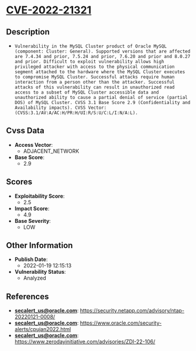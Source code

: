 
# [CVE-2022-21321](https://cve.mitre.org/cgi-bin/cvename.cgi?name=CVE-2022-21321)

## Description

- `Vulnerability in the MySQL Cluster product of Oracle MySQL (component: Cluster: General). Supported versions that are affected are 7.4.34 and prior, 7.5.24 and prior, 7.6.20 and prior and 8.0.27 and prior. Difficult to exploit vulnerability allows high privileged attacker with access to the physical communication segment attached to the hardware where the MySQL Cluster executes to compromise MySQL Cluster. Successful attacks require human interaction from a person other than the attacker. Successful attacks of this vulnerability can result in unauthorized read access to a subset of MySQL Cluster accessible data and unauthorized ability to cause a partial denial of service (partial DOS) of MySQL Cluster. CVSS 3.1 Base Score 2.9 (Confidentiality and Availability impacts). CVSS Vector: (CVSS:3.1/AV:A/AC:H/PR:H/UI:R/S:U/C:L/I:N/A:L).`

## Cvss Data

- **Access Vector**:
  - ADJACENT_NETWORK
- **Base Score**:
  - 2.9

## Scores

- **Exploitability Score**:
  - 2.5
- **Impact Score**:
  - 4.9
- **Base Severity**:
  - LOW

## Other Information

- **Publish Date**:
  - 2022-01-19 12:15:13
- **Vulnerability Status**:
  - Analyzed

## References

- **secalert_us@oracle.com**: https://security.netapp.com/advisory/ntap-20220121-0008/
- **secalert_us@oracle.com**: https://www.oracle.com/security-alerts/cpujan2022.html
- **secalert_us@oracle.com**: https://www.zerodayinitiative.com/advisories/ZDI-22-106/
